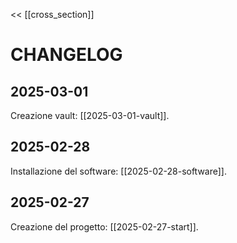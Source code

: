<< [[cross_section]]

# CHANGELOG



## 2025-03-01

Creazione vault: [[2025-03-01-vault]].



## 2025-02-28

Installazione del software: [[2025-02-28-software]].



## 2025-02-27

Creazione del progetto: [[2025-02-27-start]].

